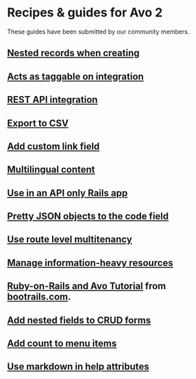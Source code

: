 # Recipes & guides for Avo 2

These guides have been submitted by our community members.

## [Nested records when creating](recipes/nested-records-when-creating)

## [Acts as taggable on integration](recipes/act-as-taggable-on-integration)

## [REST API integration](recipes/rest-api-integration)

## [Export to CSV](recipes/export-to-csv)

## [Add custom link field](recipes/custom-link-field)

## [Multilingual content](recipes/multilingual-content)

## [Use in an API only Rails app](recipes/api-only-app)

## [Pretty JSON objects to the code field](recipes/format-ruby-object-to-json)

## [Use route level multitenancy](recipes/multitenancy)

## [Manage information-heavy resources](recipes/manage-information-heavy-resources)

## [Ruby-on-Rails and Avo Tutorial](https://www.bootrails.com/blog/rails-avohq-tutorial) from [bootrails.com](https://www.bootrails.com).

## [Add nested fields to CRUD forms](recipes/add-nested-fields-to-forms)

## [Add count to menu items](recipes/add-count-to-menu-items)

## [Use markdown in help attributes](recipes/use-markdown-in-help-attributes.md)
